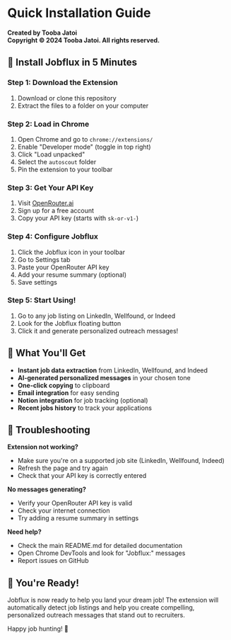 # Quick Installation Guide

**Created by Tooba Jatoi**  
**Copyright © 2024 Tooba Jatoi. All rights reserved.**

## 🚀 Install Jobflux in 5 Minutes

### Step 1: Download the Extension
1. Download or clone this repository
2. Extract the files to a folder on your computer

### Step 2: Load in Chrome
1. Open Chrome and go to `chrome://extensions/`
2. Enable "Developer mode" (toggle in top right)
3. Click "Load unpacked"
4. Select the `autoscout` folder
5. Pin the extension to your toolbar

### Step 3: Get Your API Key
1. Visit [OpenRouter.ai](https://openrouter.ai)
2. Sign up for a free account
3. Copy your API key (starts with `sk-or-v1-`)

### Step 4: Configure Jobflux
1. Click the Jobflux icon in your toolbar
2. Go to Settings tab
3. Paste your OpenRouter API key
4. Add your resume summary (optional)
5. Save settings

### Step 5: Start Using!
1. Go to any job listing on LinkedIn, Wellfound, or Indeed
2. Look for the Jobflux floating button
3. Click it and generate personalized outreach messages!

## 🎯 What You'll Get

- **Instant job data extraction** from LinkedIn, Wellfound, and Indeed
- **AI-generated personalized messages** in your chosen tone
- **One-click copying** to clipboard
- **Email integration** for easy sending
- **Notion integration** for job tracking (optional)
- **Recent jobs history** to track your applications

## 🔧 Troubleshooting

**Extension not working?**
- Make sure you're on a supported job site (LinkedIn, Wellfound, Indeed)
- Refresh the page and try again
- Check that your API key is correctly entered

**No messages generating?**
- Verify your OpenRouter API key is valid
- Check your internet connection
- Try adding a resume summary in settings

**Need help?**
- Check the main README.md for detailed documentation
- Open Chrome DevTools and look for "Jobflux:" messages
- Report issues on GitHub

## 🎉 You're Ready!

Jobflux is now ready to help you land your dream job! The extension will automatically detect job listings and help you create compelling, personalized outreach messages that stand out to recruiters.

Happy job hunting! 🚀 